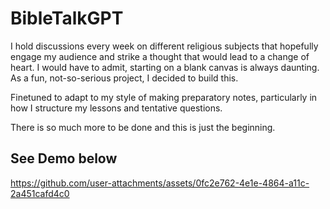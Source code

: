 
# BibleTalkGPT

I hold discussions every week on different religious subjects that hopefully engage my audience and strike a thought that would lead to a change of heart. I would have to admit, starting on a blank canvas is always daunting. As a fun, not-so-serious project, I decided to build this. 

Finetuned to adapt to my style of making preparatory notes, particularly in how I structure my lessons and tentative questions. 

There is so much more to be done and this is just the beginning.

## See Demo below





https://github.com/user-attachments/assets/0fc2e762-4e1e-4864-a11c-2a451cafd4c0

